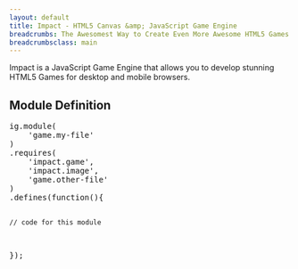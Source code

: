 ```yaml
---
layout: default
title: Impact - HTML5 Canvas &amp; JavaScript Game Engine
breadcrumbs: The Awesomest Way to Create Even More Awesome HTML5 Games!
breadcrumbsclass: main
---
```

Impact is a JavaScript Game Engine that allows you to develop stunning HTML5 Games for desktop and mobile browsers.

<h2 id="module-definition">Module Definition</h2>
<pre class="javascript">
ig.module( 
	'game.my-file' 
)
.requires(
	'impact.game',
	'impact.image',
	'game.other-file'
)
.defines(function(){

	// code for this module

});
</pre>